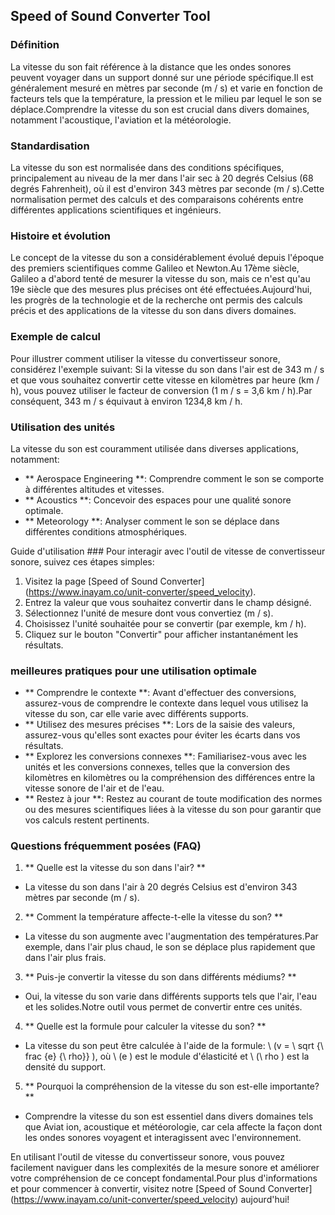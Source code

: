 ## Speed ​​of Sound Converter Tool

### Définition
La vitesse du son fait référence à la distance que les ondes sonores peuvent voyager dans un support donné sur une période spécifique.Il est généralement mesuré en mètres par seconde (m / s) et varie en fonction de facteurs tels que la température, la pression et le milieu par lequel le son se déplace.Comprendre la vitesse du son est crucial dans divers domaines, notamment l'acoustique, l'aviation et la météorologie.

### Standardisation
La vitesse du son est normalisée dans des conditions spécifiques, principalement au niveau de la mer dans l'air sec à 20 degrés Celsius (68 degrés Fahrenheit), où il est d'environ 343 mètres par seconde (m / s).Cette normalisation permet des calculs et des comparaisons cohérents entre différentes applications scientifiques et ingénieurs.

### Histoire et évolution
Le concept de la vitesse du son a considérablement évolué depuis l'époque des premiers scientifiques comme Galileo et Newton.Au 17ème siècle, Galileo a d'abord tenté de mesurer la vitesse du son, mais ce n'est qu'au 19e siècle que des mesures plus précises ont été effectuées.Aujourd'hui, les progrès de la technologie et de la recherche ont permis des calculs précis et des applications de la vitesse du son dans divers domaines.

### Exemple de calcul
Pour illustrer comment utiliser la vitesse du convertisseur sonore, considérez l'exemple suivant: Si la vitesse du son dans l'air est de 343 m / s et que vous souhaitez convertir cette vitesse en kilomètres par heure (km / h), vous pouvez utiliser le facteur de conversion (1 m / s = 3,6 km / h).Par conséquent, 343 m / s équivaut à environ 1234,8 km / h.

### Utilisation des unités
La vitesse du son est couramment utilisée dans diverses applications, notamment:
- ** Aerospace Engineering **: Comprendre comment le son se comporte à différentes altitudes et vitesses.
- ** Acoustics **: Concevoir des espaces pour une qualité sonore optimale.
- ** Meteorology **: Analyser comment le son se déplace dans différentes conditions atmosphériques.

Guide d'utilisation ###
Pour interagir avec l'outil de vitesse de convertisseur sonore, suivez ces étapes simples:
1. Visitez la page [Speed ​​of Sound Converter] (https://www.inayam.co/unit-converter/speed_velocity).
2. Entrez la valeur que vous souhaitez convertir dans le champ désigné.
3. Sélectionnez l'unité de mesure dont vous convertiez (m / s).
4. Choisissez l'unité souhaitée pour se convertir (par exemple, km / h).
5. Cliquez sur le bouton "Convertir" pour afficher instantanément les résultats.

### meilleures pratiques pour une utilisation optimale
- ** Comprendre le contexte **: Avant d'effectuer des conversions, assurez-vous de comprendre le contexte dans lequel vous utilisez la vitesse du son, car elle varie avec différents supports.
- ** Utilisez des mesures précises **: Lors de la saisie des valeurs, assurez-vous qu'elles sont exactes pour éviter les écarts dans vos résultats.
- ** Explorez les conversions connexes **: Familiarisez-vous avec les unités et les conversions connexes, telles que la conversion des kilomètres en kilomètres ou la compréhension des différences entre la vitesse sonore de l'air et de l'eau.
- ** Restez à jour **: Restez au courant de toute modification des normes ou des mesures scientifiques liées à la vitesse du son pour garantir que vos calculs restent pertinents.

### Questions fréquemment posées (FAQ)

1. ** Quelle est la vitesse du son dans l'air? **
- La vitesse du son dans l'air à 20 degrés Celsius est d'environ 343 mètres par seconde (m / s).

2. ** Comment la température affecte-t-elle la vitesse du son? **
- La vitesse du son augmente avec l'augmentation des températures.Par exemple, dans l'air plus chaud, le son se déplace plus rapidement que dans l'air plus frais.

3. ** Puis-je convertir la vitesse du son dans différents médiums? **
- Oui, la vitesse du son varie dans différents supports tels que l'air, l'eau et les solides.Notre outil vous permet de convertir entre ces unités.

4. ** Quelle est la formule pour calculer la vitesse du son? **
- La vitesse du son peut être calculée à l'aide de la formule: \ (v = \ sqrt {\ frac {e} {\ rho}} \), où \ (e \) est le module d'élasticité et \ (\ rho \) est la densité du support.

5. ** Pourquoi la compréhension de la vitesse du son est-elle importante? **
- Comprendre la vitesse du son est essentiel dans divers domaines tels que Aviat ion, acoustique et météorologie, car cela affecte la façon dont les ondes sonores voyagent et interagissent avec l'environnement.

En utilisant l'outil de vitesse du convertisseur sonore, vous pouvez facilement naviguer dans les complexités de la mesure sonore et améliorer votre compréhension de ce concept fondamental.Pour plus d'informations et pour commencer à convertir, visitez notre [Speed ​​of Sound Converter] (https://www.inayam.co/unit-converter/speed_velocity) aujourd'hui!